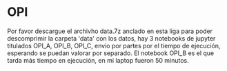 # OPI
Por favor descargue el archivho data.7z anclado en esta liga  para poder descomprimir la carpeta 'data' con los datos, hay 3 notebooks de jupyter titulados OPI_A, OPI_B, OPI_C, envio por partes por el tiempo de ejecución, esperando se puedan valorar por separado. El notebook OPI_B es el que tarda más tiempo en ejecución, en mi laptop fueron 50 minutos.

